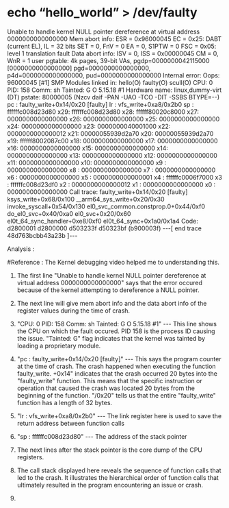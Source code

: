 #  echo “hello_world” > /dev/faulty
Unable to handle kernel NULL pointer dereference at virtual address 0000000000000000
Mem abort info:
  ESR = 0x96000045
  EC = 0x25: DABT (current EL), IL = 32 bits
  SET = 0, FnV = 0
  EA = 0, S1PTW = 0
  FSC = 0x05: level 1 translation fault
Data abort info:
  ISV = 0, ISS = 0x00000045
  CM = 0, WnR = 1
user pgtable: 4k pages, 39-bit VAs, pgdp=0000000042115000
[0000000000000000] pgd=0000000000000000, p4d=0000000000000000, pud=0000000000000000
Internal error: Oops: 96000045 [#1] SMP
Modules linked in: hello(O) faulty(O) scull(O)
CPU: 0 PID: 158 Comm: sh Tainted: G           O      5.15.18 #1
Hardware name: linux,dummy-virt (DT)
pstate: 80000005 (Nzcv daif -PAN -UAO -TCO -DIT -SSBS BTYPE=--)
pc : faulty_write+0x14/0x20 [faulty]
lr : vfs_write+0xa8/0x2b0
sp : ffffffc008d23d80
x29: ffffffc008d23d80 x28: ffffff80020c8000 x27: 0000000000000000
x26: 0000000000000000 x25: 0000000000000000 x24: 0000000000000000
x23: 0000000040001000 x22: 0000000000000012 x21: 00000055939d2a70
x20: 00000055939d2a70 x19: ffffff8002087c00 x18: 0000000000000000
x17: 0000000000000000 x16: 0000000000000000 x15: 0000000000000000
x14: 0000000000000000 x13: 0000000000000000 x12: 0000000000000000
x11: 0000000000000000 x10: 0000000000000000 x9 : 0000000000000000
x8 : 0000000000000000 x7 : 0000000000000000 x6 : 0000000000000000
x5 : 0000000000000001 x4 : ffffffc0006f7000 x3 : ffffffc008d23df0
x2 : 0000000000000012 x1 : 0000000000000000 x0 : 0000000000000000
Call trace:
 faulty_write+0x14/0x20 [faulty]
 ksys_write+0x68/0x100
 __arm64_sys_write+0x20/0x30
 invoke_syscall+0x54/0x130
 el0_svc_common.constprop.0+0x44/0xf0
 do_el0_svc+0x40/0xa0
 el0_svc+0x20/0x60
 el0t_64_sync_handler+0xe8/0xf0
 el0t_64_sync+0x1a0/0x1a4
Code: d2800001 d2800000 d503233f d50323bf (b900003f) 
---[ end trace 48d763bcbb43a23b ]---


Analysis : 

#Reference : The Kernel debugging video helped me to understanding this. 

1) The first line "Unable to handle kernel NULL pointer dereference at virtual address 0000000000000000" says that the error occured because of the kernel attempting to dereference a NULL pointer.

2) The next line will give mem abort info and the data abort info of the register values during the time of crash.

3) "CPU: 0 PID: 158 Comm: sh Tainted: G           O      5.15.18 #1" --- This line shows the CPU on which the fault occured. PID 158 is the process ID causing the issue. "Tainted: G" flag indicates that the kernel was tainted by loading a proprietary module.

4) "pc : faulty_write+0x14/0x20 [faulty]" --- This says the program counter at the time of crash. The crash happened when executing the function faulty_write. +0x14" indicates that the crash occurred 20 bytes into the "faulty_write" function. This means that the specific instruction or operation that caused the crash was located 20 bytes from the beginning of the function. "/0x20" tells us that the entire "faulty_write" function has a length of 32 bytes.

5) "lr : vfs_write+0xa8/0x2b0" --- The link register here is used to save the return address between function calls

6) "sp : ffffffc008d23d80" --- The address of the stack pointer 

7) The next lines after the stack pointer is the core dump of the CPU registers. 

8) The call stack displayed here reveals the sequence of function calls that led to the crash. It illustrates the hierarchical order of function calls that ultimately resulted in the program encountering an issue or crash.

9) 



